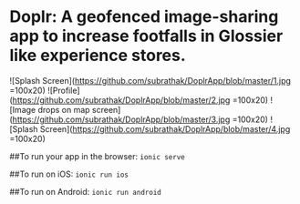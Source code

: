 # Doplr: A geofenced image-sharing app to increase footfalls in Glossier like experience stores.

![Splash Screen](https://github.com/subrathak/DoplrApp/blob/master/1.jpg =100x20)
![Profile](https://github.com/subrathak/DoplrApp/blob/master/2.jpg =100x20)
![Image drops on map screen](https://github.com/subrathak/DoplrApp/blob/master/3.jpg =100x20)
![Splash Screen](https://github.com/subrathak/DoplrApp/blob/master/4.jpg =100x20)

##To run your app in the browser:
`ionic serve`

##To run on iOS:
`ionic run ios`

##To run on Android:
`ionic run android`
